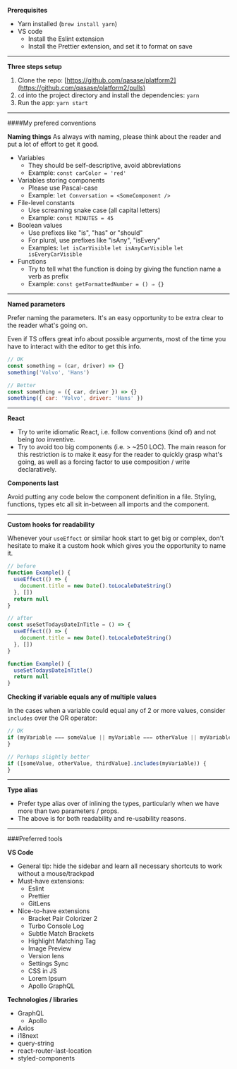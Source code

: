 **Prerequisites**

- Yarn installed (`brew install yarn`)
- VS code
  - Install the Eslint extension
  - Install the Prettier extension, and set it to format on save

---

**Three steps setup**

1. Clone the repo: [https://github.com/qasase/platform2](https://github.com/qasase/platform2/pulls)
2. `cd` into the project directory and install the dependencies: `yarn`
3. Run the app: `yarn start`

---

####My prefered conventions

**Naming things**
As always with naming, please think about the reader and put a lot of effort to get it good.

- Variables
  - They should be self-descriptive, avoid abbreviations
  - Example: `const carColor = 'red'`
- Variables storing components
  - Please use Pascal-case
  - Example: `let Conversation = <SomeComponent />`
- File-level constants
  - Use screaming snake case (all capital letters)
  - Example: `const MINUTES = 45`
- Boolean values
  - Use prefixes like "is", "has" or "should"
  - For plural, use prefixes like "isAny", "isEvery"
  - Examples: `let isCarVisible` `let isAnyCarVisible` `let isEveryCarVisible`
- Functions
  - Try to tell what the function is doing by giving the function name a verb as prefix
  - Example: `const getFormattedNumber = () ⇒ {}`

---

**Named parameters**

Prefer naming the parameters. It's an easy opportunity to be extra clear to the reader what's going on.

Even if TS offers great info about possible arguments, most of the time you have to interact with the editor to get this info.

```jsx
// OK
const something = (car, driver) => {}
something('Volvo', 'Hans')

// Better
const something = ({ car, driver }) => {}
something({ car: 'Volvo', driver: 'Hans' })
```

---

**React**

- Try to write idiomatic React, i.e. follow conventions (kind of) and not being _too_ inventive.
- Try to avoid too big components (i.e. > ~250 LOC). The main reason for this restriction is to make it easy for the reader to quickly grasp what's going, as well as a forcing factor to use composition / write declaratively.

**Components last**

Avoid putting any code below the component definition in a file. Styling, functions, types etc all sit in-between all imports and the component.

---

**Custom hooks for readability**

Whenever your `useEffect` or similar hook start to get big or complex, don't hesitate to make it a custom hook which gives you the opportunity to name it.

```jsx
// before
function Example() {
  useEffect(() => {
    document.title = new Date().toLocaleDateString()
  }, [])
  return null
}

// after
const useSetTodaysDateInTitle = () => {
  useEffect(() => {
    document.title = new Date().toLocaleDateString()
  }, [])
}

function Example() {
  useSetTodaysDateInTitle()
  return null
}
```

**Checking if variable equals any of multiple values**

In the cases when a variable could equal any of 2 or more values, consider `includes` over the OR operator:

```jsx
// OK
if (myVariable === someValue || myVariable === otherValue || myVariable === thirdValue) {
}

// Perhaps slightly better
if ([someValue, otherValue, thirdValue].includes(myVariable)) {
}
```

---

**Type alias**

- Prefer type alias over of inlining the types, particularly when we have more than two parameters / props.
- The above is for both readability and re-usability reasons.

---

###Preferred tools

**VS Code**

- General tip: hide the sidebar and learn all necessary shortcuts to work without a mouse/trackpad
- Must-have extensions:
  - Eslint
  - Prettier
  - GitLens
- Nice-to-have extensions
  - Bracket Pair Colorizer 2
  - Turbo Console Log
  - Subtle Match Brackets
  - Highlight Matching Tag
  - Image Preview
  - Version lens
  - Settings Sync
  - CSS in JS
  - Lorem Ipsum
  - Apollo GraphQL

**Technologies / libraries**

- GraphQL
  - Apollo
- Axios
- i18next
- query-string
- react-router-last-location
- styled-components
